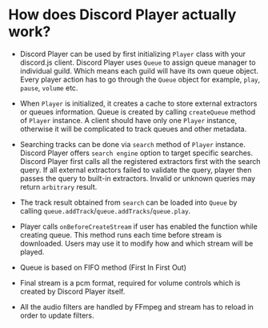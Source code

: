 # How does Discord Player actually work?

- Discord Player can be used by first initializing `Player` class with your discord.js client. Discord Player uses `Queue` to assign queue manager to individual guild.
Which means each guild will have its own queue object. Every player action has to go through the `Queue` object for example, `play`, `pause`, `volume` etc.

- When `Player` is initialized, it creates a cache to store external extractors or queues information. Queue is created by calling `createQueue` method of `Player` instance.
A client should have only one `Player` instance, otherwise it will be complicated to track queues and other metadata.

- Searching tracks can be done via `search` method of `Player` instance. Discord Player offers `search engine` option to target specific searches. Discord Player first
calls all the registered extractors first with the search query. If all external extractors failed to validate the query, player then passes the query to built-in extractors.
Invalid or unknown queries may return `arbitrary` result.

- The track result obtained from `search` can be loaded into `Queue` by calling `queue.addTrack`/`queue.addTracks`/`queue.play`.

- Player calls `onBeforeCreateStream` if user has enabled the function while creating queue. This method runs each time before stream is downloaded. Users may use it
to modify how and which stream will be played.

- Queue is based on FIFO method (First In First Out)

- Final stream is a pcm format, required for volume controls which is created by Discord Player itself.

- All the audio filters are handled by FFmpeg and stream has to reload in order to update filters.
